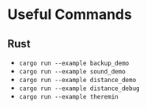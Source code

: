 # Useful Commands

## Rust

* `cargo run --example backup_demo`
* `cargo run --example sound_demo`
* `cargo run --example distance_demo`
* `cargo run --example distance_debug`
* `cargo run --example theremin`
